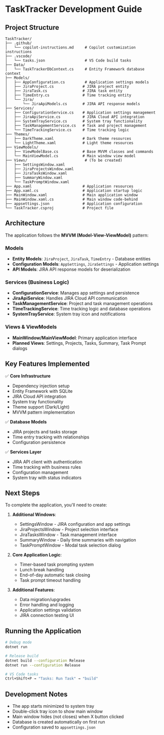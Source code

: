# TaskTracker Development Guide

## Project Structure

```
TaskTracker/
├── .github/
│   └── copilot-instructions.md     # Copilot customization instructions
├── .vscode/
│   └── tasks.json                  # VS Code build tasks
├── Data/
│   └── TaskTrackerDbContext.cs     # Entity Framework database context
├── Models/
│   ├── AppConfiguration.cs         # Application settings models
│   ├── JiraProject.cs             # JIRA project entity
│   ├── JiraTask.cs                # JIRA task entity  
│   ├── TimeEntry.cs               # Time tracking entity
│   └── Jira/
│       └── JiraApiModels.cs       # JIRA API response models
├── Services/
│   ├── ConfigurationService.cs    # Application settings management
│   ├── JiraApiService.cs          # JIRA Cloud API integration
│   ├── SystemTrayService.cs       # System tray functionality
│   ├── TaskManagementService.cs   # Task and project management
│   └── TimeTrackingService.cs     # Time tracking logic
├── Themes/
│   ├── DarkTheme.xaml             # Dark theme resources
│   └── LightTheme.xaml            # Light theme resources
├── ViewModels/
│   ├── ViewModelBase.cs           # Base MVVM classes and commands
│   └── MainViewModel.cs           # Main window view model
├── Views/                          # (To be created)
│   ├── SettingsWindow.xaml
│   ├── JiraProjectsWindow.xaml
│   ├── JiraTasksWindow.xaml
│   ├── SummaryWindow.xaml
│   └── TaskPromptWindow.xaml
├── App.xaml                       # Application resources
├── App.xaml.cs                    # Application startup logic
├── MainWindow.xaml                # Main application window
├── MainWindow.xaml.cs             # Main window code-behind
├── appsettings.json               # Application configuration
└── TaskTracker.csproj             # Project file
```

## Architecture

The application follows the **MVVM (Model-View-ViewModel)** pattern:

### Models
- **Entity Models**: `JiraProject`, `JiraTask`, `TimeEntry` - Database entities
- **Configuration Models**: `AppSettings`, `JiraSettings` - Application settings
- **API Models**: JIRA API response models for deserialization

### Services (Business Logic)
- **ConfigurationService**: Manages app settings and persistence
- **JiraApiService**: Handles JIRA Cloud API communication
- **TaskManagementService**: Project and task management operations
- **TimeTrackingService**: Time tracking logic and database operations
- **SystemTrayService**: System tray icon and notifications

### Views & ViewModels
- **MainWindow/MainViewModel**: Primary application interface
- **Planned Views**: Settings, Projects, Tasks, Summary, Task Prompt dialogs

## Key Features Implemented

✅ **Core Infrastructure**
- Dependency injection setup
- Entity Framework with SQLite
- JIRA Cloud API integration
- System tray functionality
- Theme support (Dark/Light)
- MVVM pattern implementation

✅ **Database Models**
- JIRA projects and tasks storage
- Time entry tracking with relationships
- Configuration persistence

✅ **Services Layer**
- JIRA API client with authentication
- Time tracking with business rules
- Configuration management
- System tray with status indicators

## Next Steps

To complete the application, you'll need to create:

1. **Additional Windows**:
   - SettingsWindow - JIRA configuration and app settings
   - JiraProjectsWindow - Project selection interface
   - JiraTasksWindow - Task management interface  
   - SummaryWindow - Daily time summaries with navigation
   - TaskPromptWindow - Modal task selection dialog

2. **Core Application Logic**:
   - Timer-based task prompting system
   - Lunch break handling
   - End-of-day automatic task closing
   - Task prompt timeout handling

3. **Additional Features**:
   - Data migration/upgrades
   - Error handling and logging
   - Application settings validation
   - JIRA connection testing UI

## Running the Application

```bash
# Debug mode
dotnet run

# Release build
dotnet build --configuration Release
dotnet run --configuration Release

# VS Code tasks
Ctrl+Shift+P → "Tasks: Run Task" → "build"
```

## Development Notes

- The app starts minimized to system tray
- Double-click tray icon to show main window
- Main window hides (not closes) when X button clicked
- Database is created automatically on first run
- Configuration saved to `appsettings.json`
